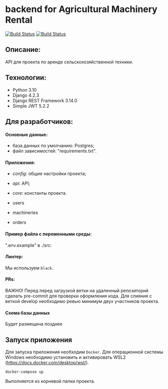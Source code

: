 # backend for Agricultural Machinery Rental
[![Build Status](https://github.com/agricultural-machinery-rental/agricultural-machinery-rental-backend/actions/workflows/agriculture_backend_workflow.yaml/badge.svg)](https://github.com/agricultural-machinery-rental/agricultural-machinery-rental-backend/actions/workflows/agriculture_backend_workflow.yaml/)
[![Build Status](https://github.com/agricultural-machinery-rental/agricultural-machinery-rental-backend/actions/workflows/prod.workflow.yml/badge.svg)](https://github.com/agricultural-machinery-rental/agricultural-machinery-rental-backend/actions/workflows/prod.workflow.yml)

## Описание:
API для проекта по аренде сельскохозяйственной техники.

## Технологии:
- Python 3.10
- Django 4.2.3
- Django REST Framework 3.14.0
- Simple JWT 5.2.2

## Для разработчиков:
#### Основные данные:
- база данных по умолчанию: Postgres;
- файл зависимостей: "requirements.txt".

#### Приложения:
- _config_: общие настройки проекта;
- _api_: API;
- _core_: константы проекта.

- users
- machineries
- orders

#### Пример файла с переменными среды:
".env.example" в ./src:

#### Линтер:
Мы используем `black`.

#### PRs:
ВАЖНО! Перед перед загрузкой ветки на удаленный репозиторий сделать pre-commit для проверки оформления кода.
Для слияния с веткой develop необходимо ревью минимум двух участников проекта.

#### Схема базы данных
Будет размещена позднее

## Запуск приложения
Для запуска приложения необходим `Docker`. Для операционной системы Windows необходимо установить и активировать WSL2 (https://docs.docker.com/desktop/wsl/).

```команды для запуска проекта
docker-compose up
```
Выполняется из корневой папки проекта.

